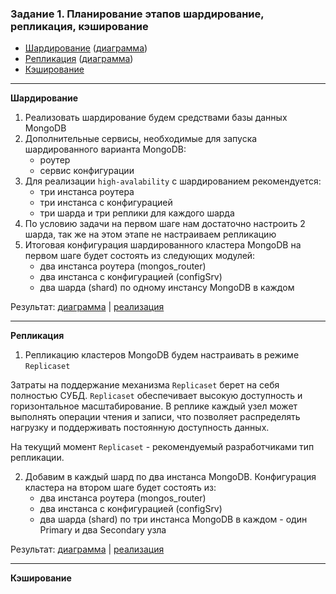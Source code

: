 ### Задание 1. Планирование этапов шардирование, репликация, кэширование

- [Шардирование](#sharding) ([диаграмма](https://cloud.mail.ru/public/YqDr/kycAf2vHG))
- [Репликация](#replication) ([диаграмма](https://cloud.mail.ru/public/2gjA/jzfRPCuC8))
- [Кэширование](#cache)

---

**<p id="sharding">Шардирование</p>**

1. Реализовать шардирование будем средствами базы данных MongoDB
2. Дополнительные сервисы, необходимые для запуска шардированного варианта MongoDB:
   - роутер
   - сервис конфигурации
3. Для реализации `high-avalability` с шардированием рекомендуется:
   - три инстанса роутера
   - три инстанса с конфигурацией
   - три шарда и три реплики для каждого шарда
4. По условию задачи на первом шаге нам достаточно настроить 2 шарда, так же на этом этапе не настраиваем репликацию
5. Итоговая конфигурация шардированного кластера MongoDB на первом шаге будет состоять из следующих модулей:
   - два инстанса роутера (mongos_router)
   - два инстанса с конфигурацией (configSrv)
   - два шарда (shard) по одному инстансу MongoDB в каждом

Результат: [диаграмма](https://cloud.mail.ru/public/YqDr/kycAf2vHG) | [реализация](../02-mongo-sharding/README.md)

---

**<p id="replication">Репликация</p>**

1. Репликацию кластеров MongoDB будем настраивать в режиме `Replicaset`

Затраты на поддержание механизма `Replicaset` берет на себя полностью СУБД. `Replicaset` обеспечивает высокую доступность и горизонтальное масштабирование. В реплике каждый узел может выполнять операции чтения и записи, что позволяет распределять нагрузку и поддерживать постоянную доступность данных.

На текущий момент `Replicaset` - рекомендуемый разработчиками тип репликации. 

2. Добавим в каждый шард по два инстанса MongoDB. Конфигурация кластера на втором шаге будет состоять из:
   - два инстанса роутера (mongos_router)
   - два инстанса с конфигурацией (configSrv)
   - два шарда (shard) по три инстанса MongoDB в каждом - один Primary и два Secondary узла 

Результат: [диаграмма](https://cloud.mail.ru/public/2gjA/jzfRPCuC8) | [реализация](../03-mongo-sharding-repl/README.md)

---

**<p id="cache">Кэширование</p>**
